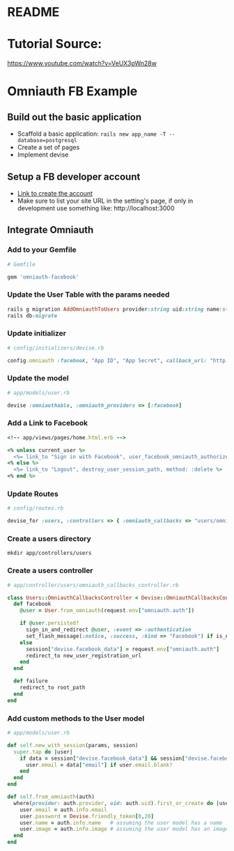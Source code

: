 # README
# Tutorial Source:
https://www.youtube.com/watch?v=VeUX3pWn28w
# Omniauth FB Example

## Build out the basic application

- Scaffold a basic application: `rails new app_name -T --database=postgresql`
- Create a set of pages
- Implement devise


## Setup a FB developer account

- [Link to create the account](https://developers.facebook.com/)
- Make sure to list your site URL in the setting's page, if only in development use something like: http://localhost:3000


## Integrate Omniauth

### Add to your Gemfile

```ruby
# Gemfile

gem 'omniauth-facebook'
```

### Update the User Table with the params needed

```ruby
rails g migration AddOmniauthToUsers provider:string uid:string name:string image:text
rails db:migrate
```

### Update initializer

```ruby
# config/initializers/devise.rb

config.omniauth :facebook, "App ID", "App Secret", callback_url: "http://localhost:3000/users/auth/facebook/callback"
```


### Update the model

```ruby
# app/models/user.rb

devise :omniauthable, :omniauth_providers => [:facebook]
```


### Add a Link to Facebook

```ruby
<!-- app/views/pages/home.html.erb -->

<% unless current_user %>
  <%= link_to "Sign in with Facebook", user_facebook_omniauth_authorize_path %>
<% else %>
  <%= link_to "Logout", destroy_user_session_path, method: :delete %>
<% end %>
```


### Update Routes

```ruby
# config/routes.rb

devise_for :users, :controllers => { :omniauth_callbacks => "users/omniauth_callbacks" }
```


### Create a users directory

```
mkdir app/controllers/users
```


### Create a users controller

```ruby
# app/controller/users/omniauth_callbacks_controller.rb

class Users::OmniauthCallbacksController < Devise::OmniauthCallbacksController
  def facebook
    @user = User.from_omniauth(request.env["omniauth.auth"])

    if @user.persisted?
      sign_in_and_redirect @user, :event => :authentication
      set_flash_message(:notice, :success, :kind => "Facebook") if is_navigational_format?
    else
      session["devise.facebook_data"] = request.env["omniauth.auth"]
      redirect_to new_user_registration_url
    end
  end

  def failure
    redirect_to root_path
  end
end
```


### Add custom methods to the User model

```ruby
# app/models/user.rb

def self.new_with_session(params, session)
  super.tap do |user|
    if data = session["devise.facebook_data"] && session["devise.facebook_data"]["extra"]["raw_info"]
      user.email = data["email"] if user.email.blank?
    end
  end
end

def self.from_omniauth(auth)
  where(provider: auth.provider, uid: auth.uid).first_or_create do |user|
    user.email = auth.info.email
    user.password = Devise.friendly_token[0,20]
    user.name = auth.info.name   # assuming the user model has a name
    user.image = auth.info.image # assuming the user model has an image
  end
end
```
